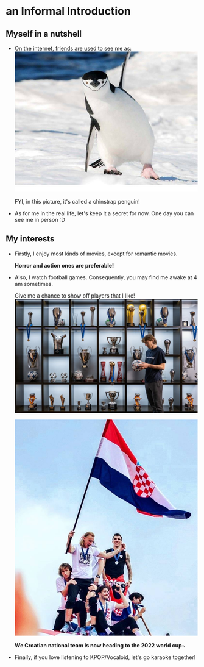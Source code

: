 # an Informal Introduction

## Myself in a nutshell

- On the internet, friends are used to see me as:
  ![penguin](https://github.com/gtb-2022-wang-wanzhi/.github/blob/main/profile/img/1.jpg)
  
  FYI, in this picture, it's called a chinstrap penguin!
- As for me in the real life, let's keep it a secret for now. One day you can see me in person :D

## My interests
- Firstly, I enjoy most kinds of movies, except for romantic movies.   
  
  **Horror and action ones are preferable!**

- Also, I watch football games. Consequently, you may find me awake at 4 am sometimes.
  
  Give me a chance to show off players that I like!
  ![modric](https://github.com/gtb-2022-wang-wanzhi/.github/blob/main/profile/img/2.jpg)
    
  ![croatia](https://github.com/gtb-2022-wang-wanzhi/.github/blob/main/profile/img/3.jpg)
  
  **We Croatian national team is now heading to the 2022 world cup~**

- Finally, if you love listening to KPOP/Vocaloid, let's go karaoke together!
  
  